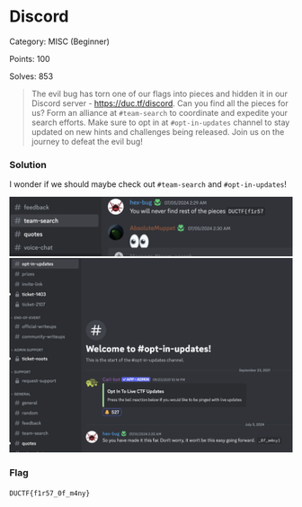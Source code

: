 # Discord
Category: MISC (Beginner)

Points: 100

Solves: 853

>The evil bug has torn one of our flags into pieces and hidden it in our Discord server - https://duc.tf/discord. Can you find all the pieces for us? Form an alliance at `#team-search` to coordinate and expedite your search efforts. Make sure to opt in at `#opt-in-updates` channel to stay updated on new hints and challenges being released. Join us on the journey to defeat the evil bug!

### Solution

I wonder if we should maybe check out `#team-search` and `#opt-in-updates`!

![Team Search](/images/DiscordTeamSearch.png)
![Opt In Updates](/images/DiscordOptIn.png)

### Flag

```DUCTF{f1r57_0f_m4ny}```
